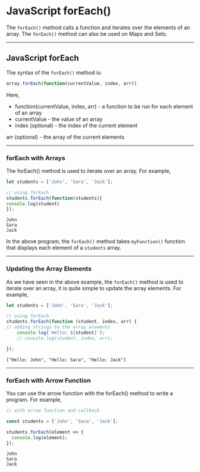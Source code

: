 # JavaScript forEach()

The ```forEach()``` method calls a function and iterates over the elements of an array. The ```forEach()``` method can also be used on Maps and Sets.

***

## JavaScript forEach

The syntax of the ```forEach()``` method is:

```js
array.forEach(function(currentValue, index, arr))
```

Here,

* function(currentValue, index, arr) - a function to be run for each element of an array
* currentValue - the value of an array
* index (optional) - the index of the current element

arr (optional) - the array of the current elements

***

### forEach with Arrays
The forEach() method is used to iterate over an array. For example,

```js
let students = ['John', 'Sara', 'Jack'];

// using forEach
students.forEach(function(students){
console.log(student)
});
```

```
John
Sara
Jack
```

In the above program, the ```forEach()``` method takes ```myFunction()``` function that displays each element of a ```students``` array.

***

### Updating the Array Elements
As we have seen in the above example, the ```forEach()``` method is used to iterate over an array, it is quite simple to update the array elements. For example,

```js
let students = ['John', 'Sara', 'Jack'];

// using forEach
students.forEach(function (student, index, arr) {
// adding strings to the array elements
    console.log(`Hello: ${student}`);
    // console.log(student, index, arr);

});

```

```
["Hello: John", "Hello: Sara", "Hello: Jack"]
```

***

### forEach with Arrow Function
You can use the arrow function with the forEach() method to write a program. For example,

```js
// with arrow function and callback

const students = ['John', 'Sara', 'Jack'];

students.forEach(element => {
  console.log(element);
});
```

```
John
Sara
Jack
```
